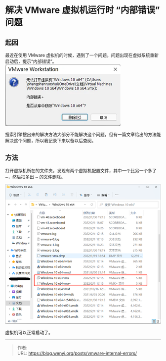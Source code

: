 # 解决 VMware 虚拟机运行时 “内部错误” 问题

## 起因

最近在使用 VMware 虚拟机的时候，遇到了一个问题。问题出现在虚拟系统重新启动后，提示“内部错误”。
![内部错误](1.webp)

搜索引擎搜出来的解决方法大部分不能解决这个问题，但有一篇文章给出的方法能解决这个问题，所以我记录下来以备以后查阅。

## 方法

打开虚拟机所在的文件夹，发现有两个虚拟机配置文件，其中一个比另一个多了 ~，然后把多出 ~ 的文件删除。

![删除文件](2.webp)

虚拟机可以正常启动了。


---

> 作者:   
> URL: https://blog.wenyi.org/posts/vmware-internal-errors/  

